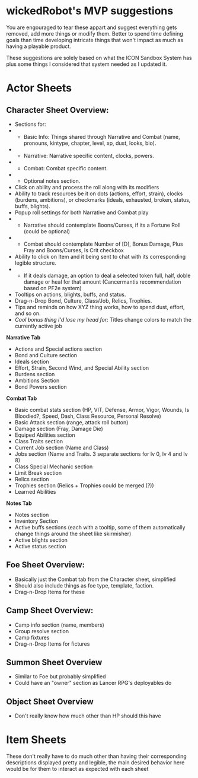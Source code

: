 # wickedRobot's MVP suggestions

You are engouraged to tear these appart and suggest everything gets removed, add more things or modify them. Better to spend time defining goals than time developing intricate things that won't impact as much as having a playable product.

These suggestions are solely based on what the ICON Sandbox System has plus some things I considered that system needed as I updated it.

# Actor Sheets
## Character Sheet Overview:
- Sections for:
- - Basic Info: Things shared through Narrative and Combat (name, pronouns, kintype, chapter, level, xp, dust, looks, bio).
- - Narrative: Narrative specific content, clocks, powers.
- -  Combat: Combat specific content.
- - Optional notes section.
- Click on ability and process the roll along with its modifiers
- Ability to track resources be it on dots (actions, effort, strain), clocks (burdens, ambitions), or checkmarks (ideals, exhausted, broken, status, buffs, blights).
- Popup roll settings for both Narrative and Combat play
- - Narrative should contemplate Boons/Curses, if its a Fortune Roll (could be optional)
- - Combat should contemplate Number of [D], Bonus Damage, Plus Fray and Boons/Curses, Is Crit checkbox
- Ability to click on Item and it being sent to chat with its corresponding legible structure.
- - If it deals damage, an option to deal a selected token full, half, doble damage or heal for that amount (Cancermantis recommendation based on PF2e system)
- Tooltips on actions, blights, buffs, and status.
- Drag-n-Drop Bond, Culture, Class/Job, Relics, Trophies.
- Tips and reminds on how XYZ thing works, how to spend dust, effort, and so on.
- *Cool bonus thing I'd lose my head for*: Titles change colors to match the currently active job

**Narrative Tab**
- Actions and Special actions section
- Bond and Culture section
- Ideals section
- Effort, Strain, Second Wind, and Special Ability section
- Burdens section
- Ambitions Section
- Bond Powers section

**Combat Tab**
- Basic combat stats section (HP, VIT, Defense, Armor, Vigor, Wounds, Is Bloodied?, Speed, Dash, Class Resource, Personal Resolve)
- Basic Attack section (range, attack roll button)
- Damage section (Fray, Damage Die)
- Equiped Abilities section
- Class Traits section
- Current Job section (Name and Class)
- Jobs section (Name and Traits. 3 separate sections for lv 0, lv 4 and lv 8)
- Class Special Mechanic section
- Limit Break section
- Relics section
- Trophies section (Relics + Trophies could be merged (?))
- Learned Abilities

**Notes Tab**
- Notes section
- Inventory Section
- Active buffs sections (each with a tooltip, some of them automatically change things around the sheet like skirmisher)
- Active blights section
- Active status section



## Foe Sheet Overview:
- Basically just the Combat tab from the Character sheet, simplified
- Should also include things as foe type, template, faction.
- Drag-n-Drop Items for these

## Camp Sheet Overview:
- Camp info section (name, members)
- Group resolve section
- Camp fixtures
- Drag-n-Drop Items for fictures

## Summon Sheet Overview
- Similar to Foe but probably simplified
- Could have an "owner" section as Lancer RPG's deployables do

## Object Sheet Overview
- Don't really know how much other than HP should this have


# Item Sheets
These don't really have to do much other than having their corresponding descriptions displayed pretty and legible, the main desired behavior here would be for them to interact as expected with each sheet